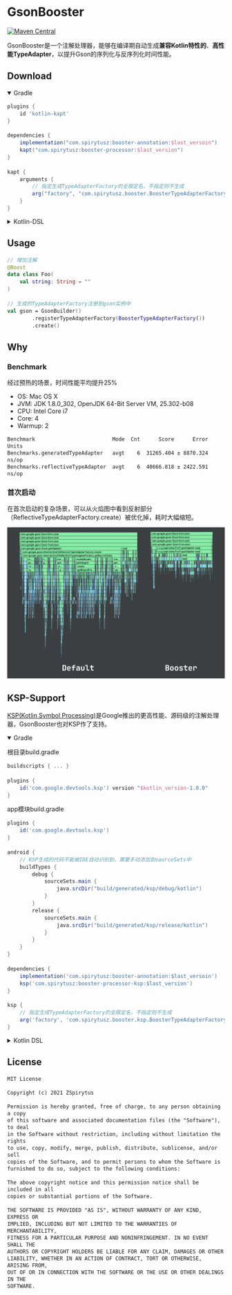 # GsonBooster
[![Maven Central](https://maven-badges.herokuapp.com/maven-central/com.spirytusz/booster-annotation/badge.svg)](https://maven-badges.herokuapp.com/maven-central/com.spirytusz/booster-annotation)

GsonBooster是一个注解处理器，能够在编译期自动生成**兼容Kotlin特性的**、**高性能TypeAdapter**，以提升Gson的序列化与反序列化时间性能。

## Download
<details open>
  <summary>Gradle</summary>

```groovy
plugins {
    id 'kotlin-kapt'
}

dependencies {
    implementation("com.spirytusz:booster-annotation:$last_versoin")
    kapt("com.spirytusz:booster-processor:$last_version")
}

kapt {
    arguments {
        // 指定生成TypeAdapterFactory的全限定名，不指定则不生成
        arg("factory", "com.spirytusz.booster.BoosterTypeAdapterFactory")
    }
}
```
</details>

<details close>
  <summary>Kotlin-DSL</summary>

```kotlin
plugins {
    kotlin("kapt")
}

dependencies {
    implementation("com.spirytusz:booster-annotation:$last_versoin")
    kapt("com.spirytusz:booster-processor:$last_version")
}

kapt {
    arguments {
        // 指定生成TypeAdapterFactory的全限定名，不指定则不生成
        arg("factory", "com.spirytusz.booster.BoosterTypeAdapterFactory")
    }
}
```
</details>

## Usage

```kotlin
// 增加注解
@Boost
data class Foo(
    val string: String = ""
)

// 生成的TypeAdapterFactory注册到gson实例中
val gson = GsonBuilder()
        .registerTypeAdapterFactory(BoosterTypeAdapterFactory())
        .create()
```

## Why
### Benchmark

经过预热的场景，时间性能平均提升25%

* OS: Mac OS X
* JVM: JDK 1.8.0_302, OpenJDK 64-Bit Server VM, 25.302-b08
* CPU: Intel Core i7
* Core: 4
* Warmup: 2

```
Benchmark                         Mode  Cnt      Score      Error  Units
Benchmarks.generatedTypeAdapter   avgt    6  31265.404 ± 8870.324  ns/op
Benchmarks.reflectiveTypeAdapter  avgt    6  40666.818 ± 2422.591  ns/op
```

### 首次启动

在首次启动的复杂场景，可以从火焰图中看到反射部分（ReflectiveTypeAdapterFactory.create）被优化掉，耗时大幅缩短。

![](img/compare.png)

## KSP-Support
[KSP(Kotlin Symbol Processing)](https://github.com/google/ksp)是Google推出的更高性能、源码级的注解处理器，GsonBooster也对KSP作了支持。

<details open>
  <summary>Gradle</summary>

根目录build.gradle

```groovy
buildscripts { ... }

plugins {
    id('com.google.devtools.ksp') version "$kotlin_version-1.0.0"
}
```

app模块build.gradle

```groovy
plugins {
    id('com.google.devtools.ksp')
}

android {
    // KSP生成的代码不能被IDE自动识别到，需要手动添加到sourceSets中
    buildTypes {
        debug {
            sourceSets.main {
                java.srcDir("build/generated/ksp/debug/kotlin")
            }
        }
        release {
            sourceSets.main {
                java.srcDir("build/generated/ksp/release/kotlin")
            }
        }
    }
}

dependencies {
    implementation('com.spirytusz:booster-annotation:$last_versoin')
    ksp('com.spirytusz:booster-processor-ksp:$last_version')
}

ksp {
    // 指定生成TypeAdapterFactory的全限定名，不指定则不生成
    arg('factory', 'com.spirytusz.booster.ksp.BoosterTypeAdapterFactory')
}
```

</details>

<details close>
  <summary>Kotlin DSL</summary>

根目录下的build.gradle

```kotlin
plugins {
    kotlin("jvm")
    id("com.google.devtools.ksp") version "$kotlin_version-1.0.0"
}
```

app模块build.gradle

```kotlin
plugins {
    id("com.google.devtools.ksp")
}

android {
    // KSP生成的代码不能被IDE自动识别到，需要手动添加到sourceSets中
    buildTypes {
        getByName("debug") {
            sourceSets.getByName("main") {
                java.srcDir("build/generated/ksp/debug/kotlin")
            }
        }
        getByName("release") {
            sourceSets.getByName("main") {
                java.srcDir("build/generated/ksp/release/kotlin")
            }
        }
    }
}

dependencies {
    implementation("com.spirytusz:booster-annotation:$last_versoin")
    ksp("com.spirytusz:booster-processor-ksp:$last_version")
}

ksp {
    // 指定生成TypeAdapterFactory的全限定名，不指定则不生成
    arg("factory", "com.spirytusz.booster.ksp.BoosterTypeAdapterFactory")
}
```
</details>

## License
```
MIT License

Copyright (c) 2021 ZSpirytus

Permission is hereby granted, free of charge, to any person obtaining a copy
of this software and associated documentation files (the "Software"), to deal
in the Software without restriction, including without limitation the rights
to use, copy, modify, merge, publish, distribute, sublicense, and/or sell
copies of the Software, and to permit persons to whom the Software is
furnished to do so, subject to the following conditions:

The above copyright notice and this permission notice shall be included in all
copies or substantial portions of the Software.

THE SOFTWARE IS PROVIDED "AS IS", WITHOUT WARRANTY OF ANY KIND, EXPRESS OR
IMPLIED, INCLUDING BUT NOT LIMITED TO THE WARRANTIES OF MERCHANTABILITY,
FITNESS FOR A PARTICULAR PURPOSE AND NONINFRINGEMENT. IN NO EVENT SHALL THE
AUTHORS OR COPYRIGHT HOLDERS BE LIABLE FOR ANY CLAIM, DAMAGES OR OTHER
LIABILITY, WHETHER IN AN ACTION OF CONTRACT, TORT OR OTHERWISE, ARISING FROM,
OUT OF OR IN CONNECTION WITH THE SOFTWARE OR THE USE OR OTHER DEALINGS IN THE
SOFTWARE.
```
